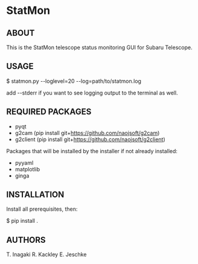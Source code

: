 StatMon
=======

ABOUT
-----
This is the StatMon telescope status monitoring GUI for Subaru Telescope.

USAGE
-----
  $ statmon.py --loglevel=20 --log=path/to/statmon.log

add --stderr if you want to see logging output to the terminal as well.

REQUIRED PACKAGES
-----------------

- pyqt
- g2cam (pip install git+https://github.com/naojsoft/g2cam)
- g2client (pip install git+https://github.com/naojsoft/g2client)

Packages that will be installed by the installer if not already
installed:

- pyyaml
- matplotlib
- ginga

INSTALLATION
------------

Install all prerequisites, then:

  $ pip install .

AUTHORS
-------
T. Inagaki
R. Kackley
E. Jeschke


